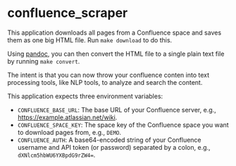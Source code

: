 # confluence_scraper

This application downloads all pages from a Confluence space and saves them as one big HTML file. Run `make download` to do this.

Using [pandoc](https://pandoc.org/), you can then convert the HTML file to a single plain text file by running `make convert`.

The intent is that you can now throw your confluence conten into text processing tools, like NLP tools, to analyze and search the content.

This application expects three environment variables:

- `CONFLUENCE_BASE_URL`: The base URL of your Confluence server, e.g., https://example.atlassian.net/wiki.
- `CONFLUENCE_SPACE_KEY`: The space key of the Confluence space you want to download pages from, e.g., `DEMO`.
- `CONFLUENCE_AUTH`: A base64-encoded string of your Confluence username and API token (or password) separated by a colon, e.g., `dXNlcm5hbWU6YXBpdG9rZW4=`.
